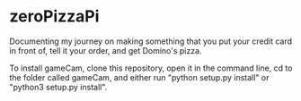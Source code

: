 # zeroPizzaPi
Documenting my journey on making something that you put your credit card in front of, tell it your order, and get Domino's pizza.  
  
To install gameCam, clone this repository, open it in the command line, cd to the folder called gameCam, and either run "python setup.py install" or "python3 setup.py install".  
  
  
